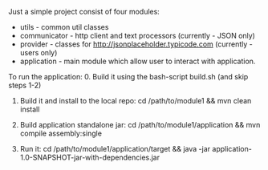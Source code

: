 Just a simple project consist of four modules:
- utils - common util classes
- communicator - http client and text processors (currently - JSON only)
- provider - classes for http://jsonplaceholder.typicode.com (currently - users only)
- application - main module which allow user to interact with application.

To run the application:
0. Build it using the bash-script build.sh (and skip steps 1-2)

1. Build it and install to the local repo:
cd /path/to/module1 && mvn clean install

2. Build application standalone jar:
cd /path/to/module1/application && mvn compile assembly:single

3. Run it:
cd /path/to/module1/application/target && java -jar application-1.0-SNAPSHOT-jar-with-dependencies.jar
